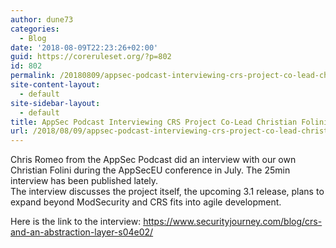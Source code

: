 ```yaml
---
author: dune73
categories:
  - Blog
date: '2018-08-09T22:23:26+02:00'
guid: https://coreruleset.org/?p=802
id: 802
permalink: /20180809/appsec-podcast-interviewing-crs-project-co-lead-christian-folini/
site-content-layout:
  - default
site-sidebar-layout:
  - default
title: AppSec Podcast Interviewing CRS Project Co-Lead Christian Folini
url: /2018/08/09/appsec-podcast-interviewing-crs-project-co-lead-christian-folini/
---
```



Chris Romeo from the AppSec Podcast did an interview with our own Christian Folini during the AppSecEU conference in July. The 25min interview has been published lately.  
The interview discusses the project itself, the upcoming 3.1 release, plans to expand beyond ModSecurity and CRS fits into agile development.

Here is the link to the interview: <https://www.securityjourney.com/blog/crs-and-an-abstraction-layer-s04e02/>
